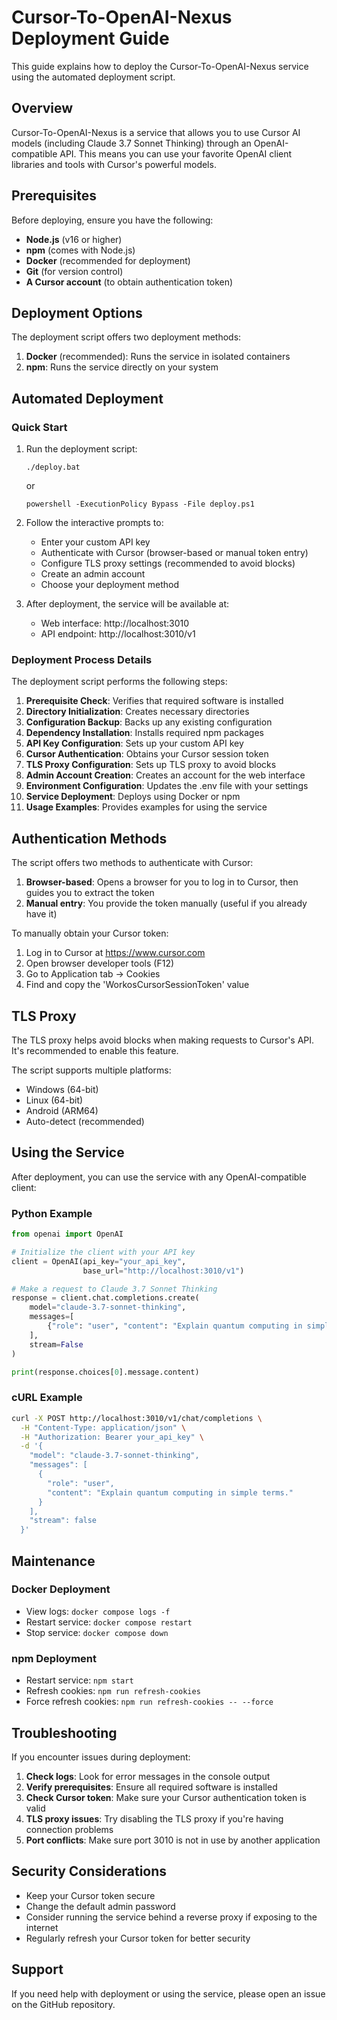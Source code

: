 # Cursor-To-OpenAI-Nexus Deployment Guide

This guide explains how to deploy the Cursor-To-OpenAI-Nexus service using the automated deployment script.

## Overview

Cursor-To-OpenAI-Nexus is a service that allows you to use Cursor AI models (including Claude 3.7 Sonnet Thinking) through an OpenAI-compatible API. This means you can use your favorite OpenAI client libraries and tools with Cursor's powerful models.

## Prerequisites

Before deploying, ensure you have the following:

- **Node.js** (v16 or higher)
- **npm** (comes with Node.js)
- **Docker** (recommended for deployment)
- **Git** (for version control)
- **A Cursor account** (to obtain authentication token)

## Deployment Options

The deployment script offers two deployment methods:

1. **Docker** (recommended): Runs the service in isolated containers
2. **npm**: Runs the service directly on your system

## Automated Deployment

### Quick Start

1. Run the deployment script:
   ```
   ./deploy.bat
   ```
   or
   ```
   powershell -ExecutionPolicy Bypass -File deploy.ps1
   ```

2. Follow the interactive prompts to:
   - Enter your custom API key
   - Authenticate with Cursor (browser-based or manual token entry)
   - Configure TLS proxy settings (recommended to avoid blocks)
   - Create an admin account
   - Choose your deployment method

3. After deployment, the service will be available at:
   - Web interface: http://localhost:3010
   - API endpoint: http://localhost:3010/v1

### Deployment Process Details

The deployment script performs the following steps:

1. **Prerequisite Check**: Verifies that required software is installed
2. **Directory Initialization**: Creates necessary directories
3. **Configuration Backup**: Backs up any existing configuration
4. **Dependency Installation**: Installs required npm packages
5. **API Key Configuration**: Sets up your custom API key
6. **Cursor Authentication**: Obtains your Cursor session token
7. **TLS Proxy Configuration**: Sets up TLS proxy to avoid blocks
8. **Admin Account Creation**: Creates an account for the web interface
9. **Environment Configuration**: Updates the .env file with your settings
10. **Service Deployment**: Deploys using Docker or npm
11. **Usage Examples**: Provides examples for using the service

## Authentication Methods

The script offers two methods to authenticate with Cursor:

1. **Browser-based**: Opens a browser for you to log in to Cursor, then guides you to extract the token
2. **Manual entry**: You provide the token manually (useful if you already have it)

To manually obtain your Cursor token:
1. Log in to Cursor at https://www.cursor.com
2. Open browser developer tools (F12)
3. Go to Application tab → Cookies
4. Find and copy the 'WorkosCursorSessionToken' value

## TLS Proxy

The TLS proxy helps avoid blocks when making requests to Cursor's API. It's recommended to enable this feature.

The script supports multiple platforms:
- Windows (64-bit)
- Linux (64-bit)
- Android (ARM64)
- Auto-detect (recommended)

## Using the Service

After deployment, you can use the service with any OpenAI-compatible client:

### Python Example

```python
from openai import OpenAI

# Initialize the client with your API key
client = OpenAI(api_key="your_api_key",
                base_url="http://localhost:3010/v1")

# Make a request to Claude 3.7 Sonnet Thinking
response = client.chat.completions.create(
    model="claude-3.7-sonnet-thinking",
    messages=[
        {"role": "user", "content": "Explain quantum computing in simple terms."},
    ],
    stream=False
)

print(response.choices[0].message.content)
```

### cURL Example

```bash
curl -X POST http://localhost:3010/v1/chat/completions \
  -H "Content-Type: application/json" \
  -H "Authorization: Bearer your_api_key" \
  -d '{
    "model": "claude-3.7-sonnet-thinking",
    "messages": [
      {
        "role": "user",
        "content": "Explain quantum computing in simple terms."
      }
    ],
    "stream": false
  }'
```

## Maintenance

### Docker Deployment

- View logs: `docker compose logs -f`
- Restart service: `docker compose restart`
- Stop service: `docker compose down`

### npm Deployment

- Restart service: `npm start`
- Refresh cookies: `npm run refresh-cookies`
- Force refresh cookies: `npm run refresh-cookies -- --force`

## Troubleshooting

If you encounter issues during deployment:

1. **Check logs**: Look for error messages in the console output
2. **Verify prerequisites**: Ensure all required software is installed
3. **Check Cursor token**: Make sure your Cursor authentication token is valid
4. **TLS proxy issues**: Try disabling the TLS proxy if you're having connection problems
5. **Port conflicts**: Make sure port 3010 is not in use by another application

## Security Considerations

- Keep your Cursor token secure
- Change the default admin password
- Consider running the service behind a reverse proxy if exposing to the internet
- Regularly refresh your Cursor token for better security

## Support

If you need help with deployment or using the service, please open an issue on the GitHub repository.

